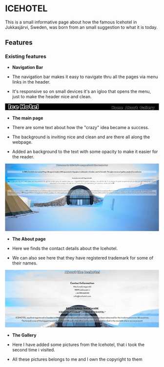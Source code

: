 # ICEHOTEL

This is a small informative page about how the famous Icehotel in Jukkasjärvi, Sweden, was born from an small suggestion to what it is today.

## Features

### Existing features

- __Navigation Bar__

- The navigation bar makes it easy to navigate thru all the pages via menu links in the header.
- It's responsive so on small devices it's an igloo that opens the menu, just to make the header nice and clean.


![Header](https://github.com/Piva84/Ice-hotel/blob/main/media%20for%20README.md/Header.jpg)

- __The main page__

- There are some text about how the "crazy" idea became a success.
- The background is inviting nice and clean and are there all along the webpage.
- Added an background to the text with some opacity to make it easier for the reader.

![Mainpage](https://github.com/Piva84/Ice-hotel/blob/main/media%20for%20README.md/main-page.jpg)


- __The About page__

- Here we finds the contact details about the Icehotel.
- We can also see here that they have registered trademark for some of their names.

![About](https://github.com/Piva84/Ice-hotel/blob/main/media%20for%20README.md/about.jpg)

- __The Gallery__

- Here I have added some pictures from the Icehotel, that i took the second time i visited.
- All these pictures belongs to me and I own the copyright to them

